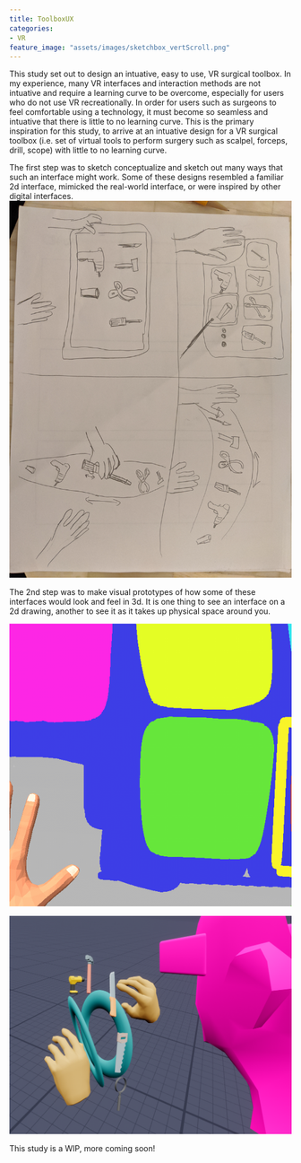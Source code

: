 ```yaml
---
title: ToolboxUX
categories:
- VR
feature_image: "assets/images/sketchbox_vertScroll.png"
---
```


This study set out to design an intuative, easy to use, VR surgical toolbox. In my experience, many VR interfaces and interaction methods are not intuative and require a learning curve to be overcome, especially for users who do not use VR recreationally. In order for users such as surgeons to feel comfortable using a technology, it must become so seamless and intuative that there is little to no learning curve. This is the primary inspiration for this study, to arrive at an intuative design for a VR surgical toolbox (i.e. set of virtual tools to perform surgery such as scalpel, forceps, drill, scope) with little to no learning curve.  

The first step was to sketch conceptualize and sketch out many ways that such an interface might work. Some of these designs resembled a familiar 2d interface, mimicked the real-world interface, or were inspired by other digital interfaces.
![image](/assets/images/UX_sketches.jpg)

The 2nd step was to make visual prototypes of how some of these interfaces would look and feel in 3d. It is one thing to see an interface on a 2d drawing, another to see it as it takes up physical space around you.

![image](/assets/images/flatUI_tilt.gif)

![image](/assets/images/sketchbox_vertScroll.png)

This study is a WIP, more coming soon!
